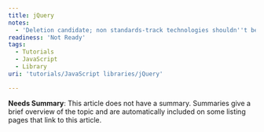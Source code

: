 ```yaml
---
title: jQuery
notes:
  - 'Deletion candidate; non standards-track technologies shouldn''t be included on webplatform.org'
readiness: 'Not Ready'
tags:
  - Tutorials
  - JavaScript
  - Library
uri: 'tutorials/JavaScript libraries/jQuery'

---
```

**Needs Summary**: This article does not have a summary. Summaries give a brief overview of the topic and are automatically included on some listing pages that link to this article.

